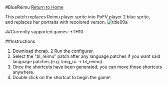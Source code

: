 #BlueReimu
[Return to Home](https://github.com/Zrrg/UnKnwn)

This patch replaces Reimu player sprite into PoFV player 2 blue sprite,<br />
 and replaces her portraits with recolored verson.
![title00a](https://cloud.githubusercontent.com/assets/11311379/8594519/2990922a-264a-11e5-91c8-41a5e9bad2f3.png)

##Currently supported games:
*TH10

##Instructions

1. Download thcrap.
2  Run the configurer.
3. Select the "bl_reimu" patch after any language patches if you want said language patches (e.g. lang_ru -> bl_reimu).
4. Once the shortcuts have been generated, you can move those shortcuts anywhere.
5. Double click on the shortcut to begin the game!